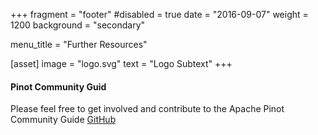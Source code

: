 +++
fragment = "footer"
#disabled = true
date = "2016-09-07"
weight = 1200
background = "secondary"

menu_title = "Further Resources"

[asset]
  image = "logo.svg"
  text = "Logo Subtext"
+++

#### Pinot Community Guid

Please feel free to get involved and contribute to the Apache Pinot Community Guide
[GitHub](https://github.com/gregsimons/pinot-community-guide)